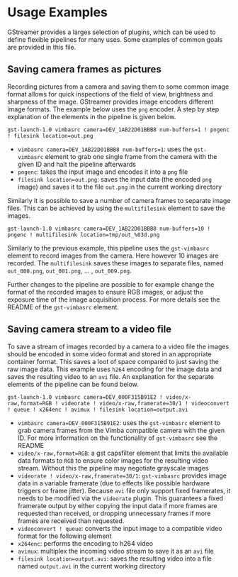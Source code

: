 # Usage Examples

GStreamer provides a larges selection of plugins, which can be used to define flexible pipelines for
many uses. Some examples of common goals are provided in this file.

## Saving camera frames as pictures

Recording pictures from a camera and saving them to some common image format allows for quick
inspections of the field of view, brightness and sharpness of the image. GStreamer provides image
encoders different image formats. The example below uses the `png` encoder. A step by step
explanation of the elements in the pipeline is given below.
```
gst-launch-1.0 vimbasrc camera=DEV_1AB22D01BBB8 num-buffers=1 ! pngenc ! filesink location=out.png
```

- `vimbasrc camera=DEV_1AB22D01BBB8 num-buffers=1`: uses the `gst-vimbasrc` element to grab one
  single frame from the camera with the given ID and halt the pipeline afterwards
- `pngenc`: takes the input image and encodes it into a `png` file
- `filesink location=out.png`: saves the input data (the encoded `png` image) and saves it to the
  file `out.png` in the current working directory

Similarly it is possible to save a number of camera frames to separate image files. This can be
achieved by using the `multifilesink` element to save the images.
```
gst-launch-1.0 vimbasrc camera=DEV_1AB22D01BBB8 num-buffers=10 ! pngenc ! multifilesink location=tmp/out_%03d.png
```

Similarly to the previous example, this pipeline uses the `gst-vimbasrc` element to record images
from the camera. Here however 10 images are recorded. The `multifilesink` saves these images to
separate files, named `out_000.png`, `out_001.png`, ... , `out_009.png`.

Further changes to the pipeline are possible to for example change the format of the recorded images
to ensure RGB images, or adjust the exposure time of the image acquisition process. For more details
see the README of the `gst-vimbasrc` element.

## Saving camera stream to a video file

To save a stream of images recorded by a camera to a video file the images should be encoded in some
video format and stored in an appropriate container format. This saves a loot of space compared to
just saving the raw image data. This example uses `h264` encoding for the image data and saves the
resulting video to an `avi` file. An explanation for the separate elements of the pipeline can be
found below.
```
gst-launch-1.0 vimbasrc camera=DEV_000F315B91E2 ! video/x-raw,format=RGB ! videorate ! video/x-raw,framerate=30/1 ! videoconvert ! queue ! x264enc ! avimux ! filesink location=output.avi
```

- `vimbasrc camera=DEV_000F315B91E2`: uses the `gst-vimbasrc` element to grab camera frames from the
  Vimba compatible camera with the given ID. For more information on the functionality of
  `gst-vimbasrc` see the README
- `video/x-raw,format=RGB`: a gst capsfilter element that limits the available data formats to `RGB`
  to ensure color images for the resulting video stream. Without this the pipeline may negotiate
  grayscale images
- `videorate ! video/x-raw,framerate=30/1`: `gst-vimbasrc` provides image data in a variable
  framerate (due to effects like possible hardware triggers or frame jitter). Because `avi` file
  only support fixed framerates, it needs to be modified via the `videorate` plugin. This guarantees
  a fixed framerate output by either copying the input data if more frames are requested than
  received, or dropping unnecessary frames if more frames are received than requested.
- `videoconvert ! queue`: converts the input image to a compatible video format for the following
  element
- `x264enc`: performs the encoding to h264 video
- `avimux`: multiplex the incoming video stream to save it as an `avi` file
- `filesink location=output.avi`: saves the resulting video into a file named `output.avi` in the
  current working directory
